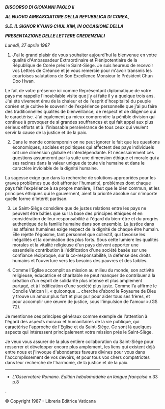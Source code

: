 ***DISCORSO DI GIOVANNI PAOLO II***

***AL NUOVO AMBASCIATORE DELLA REPUBBLICA DI COREA,***

***S.E. IL SIGNOR KYUNG CHUL KIM, IN OCCASIONE DELLA***

***PRESENTAZIONE DELLE LETTERE CREDENZIALI***

*Lunedì, 27 aprile 1987*

1. J'ai le grand plaisir de vous souhaiter aujourd'hui la bienvenue en votre qualité d'Ambassadeur Extraordinaire et Plénipotentiaire de la République de Corée près le Saint-Siège. Je suis heureux de recevoir vos Lettres de Créance et je vous remercie pour m'avoir transmis les courtoises salutations de Son Excellence Monsieur le Président Chun Doo Hwan.

Le fait de votre présence ici comme Représentant diplomatique de votre pays me rappelle l'inoubliable visite que j'y ai faite il y a quelque trois ans. J'ai été vivement ému de la chaleur et de l'esprit d'hospitalité du peuple coréen et je cultive le souvenir de l'expérience personnelle que j'ai pu faire des traditionnelles qualités de bienveillance, de respect et de diligence qui le caractérise. J'ai également pu mieux comprendre la pénible division qui continue à provoquer de si grandes souffrances et qui fait appel aux plus sérieux efforts et à. l'inlassable persévérance de tous ceux qui veulent servir la cause de la justice et de la paix.

2. Dans le monde contemporain on ne peut ignorer le fait que les questions économiques, sociales et politiques qui affectent des pays individuels ont une dimension globale et interdépendante. Et nécessairement ces questions assumeront par la suite une dimension éthique et morale qui a ses racines dans la valeur unique de toute vie humaine et dans le caractère inviolable de la dignité humaine.

La sagesse exige que dans la recherche de solutions appropriées pour les graves problèmes que doit affronter l'humanité, problèmes dont chaque pays fait l'expérience à sa propre manière, il faut que le bien commun, et les principes éthiques qui le gouvernent, aient la priorité absolue sur n'importe quelle forme d'intérêt partisan.

3. Le Saint-Siège considère que de justes relations entre les pays ne peuvent être bâties que sur la base des principes éthiques et en considération de leur responsabilité à l'égard du bien-être et du progrès authentique de la famille humaine dans son ensemble. La justice dans les affaires humaines exige respect de la dignité de chaque être humain. Elle rejette l'égoïsme, tant personnel que collectif, qui favorise les inégalités et la domination des plus forts. Sous cette lumière les qualités morales et la vitalité religieuse d'un pays doivent apporter une essentielle contribution à l'édification d'une société basée sur une confiance réciproque, sur la co-responsabilité, la défense des droits humains et l'ouverture vers les besoins des pauvres et des faibles.

4. Comme l'Église accomplit sa mission au milieu du monde, son activité religieuse, éducatrice et charitable ne peut manquer de contribuer à la création d'un esprit de solidarité plus intense et plus amplement partagé, et à l'édification d'une société plus juste. Comme l'a affirmé le Concile Vatican II, « quiconque ... cherche d'abord le Royaume de Dieu y trouve un amour plus fort et plus pur pour aider tous ses frères, et pour accomplir une œuvre de justice, sous l'impulsion de l'amour ».(GS 72).

Je mentionne ces principes généraux comme exemple de l'attention à l'égard des aspects moraux et humanitaires de la vie publique, qui caractérise l'approche de l'Eglise et du Saint-Siège. Ce sont là quelques aspects qui intéressent principalement votre mission près le Saint-Siège.

Je veux vous assurer de la plus entière collaboration du Saint-Siège pour resserrer et développer encore plus amplement, les liens qui existent déjà entre nous et j'invoque d'abondantes faveurs divines pour vous dans l'accomplissement de vos devoirs, et pour tous vos chers compatriotes dans leur recherche de l'harmonie, de la justice et de la paix.

* * *

* *L'Osservatore Romano. Edition hebdomadaire en langue française* n.33 p.8

.

© Copyright 1987 - Libreria Editrice Vaticana